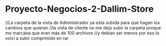 # Proyecto-Negocios-2-Dallim-Store

//La carpeta de la vista de Administrador ya esta subida para que hagan los cambios que quieran
//la vista de cliente no me dejo subir la carpeta porque me marcaba que eran más de 100 archivos
//y debían ser menos por eso lo volví a subir comprimido en rar
